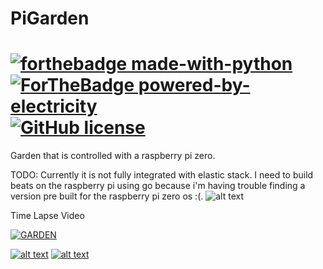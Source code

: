 # PiGarden 
# [![forthebadge made-with-python](http://ForTheBadge.com/images/badges/made-with-python.svg)](https://www.python.org/) [![ForTheBadge powered-by-electricity](http://ForTheBadge.com/images/badges/powered-by-electricity.svg)](http://ForTheBadge.com) [![GitHub license](https://img.shields.io/github/license/Naereen/StrapDown.js.svg)](https://github.com/Naereen/StrapDown.js/blob/master/LICENSE)

Garden that is controlled with a raspberry pi zero.

TODO:
Currently it is not fully integrated with elastic stack. I need to build beats on the raspberry pi using go because i'm having trouble finding a version pre built for the raspberry pi zero os :(.
![alt text](https://raw.github.com/ataffe/smartGarden/master/infographic/Infographic.png)


Time Lapse Video 

[![GARDEN](https://img.youtube.com/vi/HcUiwqYfW7I/0.jpg)](https://www.youtube.com/watch?v=HcUiwqYfW7I&feature=youtu.be)


[![alt text](https://raw.github.com/ataffe/smartGarden/master/infographic/Elastic_Stack_Logo.jpg)](https://www.elastic.co/) 
[![alt text](https://raw.github.com/ataffe/smartGarden/master/infographic/RPI_Logo.png)](https://www.raspberrypi.org/)
